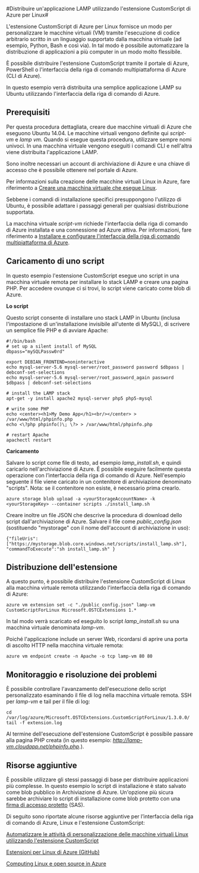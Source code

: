 <properties
	pageTitle="Distribuire un'applicazione Linux utilizzando l'estensione CustomScript di Azure"
	description="Informazioni su come utilizzare l'estensione CustomScript di Azure per distribuire le applicazioni in macchine virtuali Linux."
	editor="tysonn"
	manager="timlt"
	documentationCenter=""
	services="virtual-machines"
	authors="gbowerman"/>

<tags
	ms.service="virtual-machines"
	ms.workload="multiple"
	ms.tgt_pltfrm="linux"
	ms.devlang="na"
	ms.topic="article"
	ms.date="02/23/2015"
	ms.author="guybo"/>

#Distribuire un'applicazione LAMP utilizzando l'estensione CustomScript di Azure per Linux#

L'estensione CustomScript di Azure per Linux fornisce un modo per personalizzare le macchine virtuali (VM) tramite l'esecuzione di codice arbitrario scritto in un linguaggio supportato dalla macchina virtuale (ad esempio, Python, Bash e così via). In tal modo è possibile automatizzare la distribuzione di applicazioni a più computer in un modo molto flessibile.

È possibile distribuire l'estensione CustomScript tramite il portale di Azure, PowerShell o l'interfaccia della riga di comando multipiattaforma di Azure (CLI di Azure).

In questo esempio verrà distribuita una semplice applicazione LAMP su Ubuntu utilizzando l'interfaccia della riga di comando di Azure.

## Prerequisiti

Per questa procedura dettagliata, creare due macchine virtuali di Azure che eseguono Ubuntu 14.04. Le macchine virtuali vengono definite qui *script-vm* e *lamp vm*. Quando si esegue questa procedura, utilizzare sempre nomi univoci. In una macchina virtuale vengono eseguiti i comandi CLI e nell'altra viene distribuita l'applicazione LAMP.

Sono inoltre necessari un account di archiviazione di Azure e una chiave di accesso che è possibile ottenere nel portale di Azure.

Per informazioni sulla creazione delle macchine virtuali Linux in Azure, fare riferimento a [Creare una macchina virtuale che esegue Linux](virtual-machines-linux-tutorial.md).

Sebbene i comandi di installazione specifici presuppongono l'utilizzo di Ubuntu, è possibile adattare i passaggi generali per qualsiasi distribuzione supportata.

La macchina virtuale *script-vm* richiede l'interfaccia della riga di comando di Azure installata e una connessione ad Azure attiva. Per informazioni, fare riferimento a [Installare e configurare l'interfaccia della riga di comando multipiattaforma di Azure](../xplat-cli.md).

## Caricamento di uno script

In questo esempio l'estensione CustomScript esegue uno script in una macchina virtuale remota per installare lo stack LAMP e creare una pagina PHP. Per accedere ovunque ci si trovi, lo script viene caricato come blob di Azure.

**Lo script**

Questo script consente di installare uno stack LAMP in Ubuntu (inclusa l'impostazione di un'installazione invisibile all'utente di MySQL), di scrivere un semplice file PHP e di avviare Apache:

	#!/bin/bash
	# set up a silent install of MySQL
	dbpass="mySQLPassw0rd"

	export DEBIAN_FRONTEND=noninteractive
	echo mysql-server-5.6 mysql-server/root_password password $dbpass | debconf-set-selections
	echo mysql-server-5.6 mysql-server/root_password_again password $dbpass | debconf-set-selections

	# install the LAMP stack
	apt-get -y install apache2 mysql-server php5 php5-mysql  

	# write some PHP
	echo <center><h1>My Demo App</h1><br/></center> > /var/www/html/phpinfo.php
	echo <\?php phpinfo()\; \?> > /var/www/html/phpinfo.php

	# restart Apache
	apachectl restart

**Caricamento**

Salvare lo script come file di testo, ad esempio *lamp_install.sh*, e quindi caricarlo nell'archiviazione di Azure. È possibile eseguire facilmente questa operazione con l’interfaccia della riga di comando di Azure. Nell'esempio seguente il file viene caricato in un contenitore di archiviazione denominato "scripts". Nota: se il contenitore non esiste, è necessario prima crearlo.

    azure storage blob upload -a <yourStorageAccountName> -k <yourStorageKey> --container scripts ./install_lamp.sh

Creare inoltre un file JSON che descrive la procedura di download dello script dall'archiviazione di Azure. Salvare il file come *public_config.json* (sostituendo "mystorage" con il nome dell'account di archiviazione in uso):

    {"fileUris":["https://mystorage.blob.core.windows.net/scripts/install_lamp.sh"], "commandToExecute":"sh install_lamp.sh" }


## Distribuzione dell'estensione

A questo punto, è possibile distribuire l'estensione CustomScript di Linux alla macchina virtuale remota utilizzando l'interfaccia della riga di comando di Azure:

    azure vm extension set -c "./public_config.json" lamp-vm CustomScriptForLinux Microsoft.OSTCExtensions 1.*

In tal modo verrà scaricato ed eseguito lo script *lamp_install.sh* su una macchina virtuale denominata *lamp-vm*.

Poiché l'applicazione include un server Web, ricordarsi di aprire una porta di ascolto HTTP nella macchina virtuale remota:

    azure vm endpoint create -n Apache -o tcp lamp-vm 80 80

## Monitoraggio e risoluzione dei problemi

È possibile controllare l'avanzamento dell'esecuzione dello script personalizzato esaminando il file di log nella macchina virtuale remota. SSH per *lamp-vm* e tail per il file di log:

    cd /var/log/azure/Microsoft.OSTCExtensions.CustomScriptForLinux/1.3.0.0/
    tail -f extension.log

Al termine dell'esecuzione dell'estensione CustomScript è possibile passare alla pagina PHP creata (in questo esempio: *http://lamp-vm.cloudapp.net/phpinfo.php*.).

## Risorse aggiuntive

È possibile utilizzare gli stessi passaggi di base per distribuire applicazioni più complesse. In questo esempio lo script di installazione è stato salvato come blob pubblico in Archiviazione di Azure. Un'opzione più sicura sarebbe archiviare lo script di installazione come blob protetto con una [firma di accesso protetto](https://msdn.microsoft.com/library/azure/ee395415.aspx) (SAS).

Di seguito sono riportate alcune risorse aggiuntive per l’interfaccia della riga di comando di Azure, Linux e l'estensione CustomScript:

[Automatizzare le attività di personalizzazione delle macchine virtuali Linux utilizzando l'estensione CustomScript](http://azure.microsoft.com/blog/2014/08/20/automate-linux-vm-customization-tasks-using-customscript-extension/)

[Estensioni per Linux di Azure (GitHub)](https://github.com/Azure/azure-linux-extensions)

[Computing Linux e open source in Azure](virtual-machines-linux-opensource.md)

<!---HONumber=58--> 
